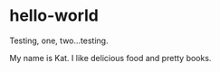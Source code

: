 # hello-world

Testing, one, two...testing.

My name is Kat. I like delicious food and pretty books.
